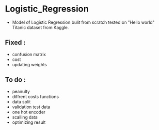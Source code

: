 # Logistic_Regression
* Model of Logistic Regression bulit from scratch tested on "Hello world" Titanic dataset from Kaggle. 

## Fixed :
* confusion matrix
* cost
* updating weights 

## To do : 
* peanulty
* diffrent costs functions
* data split 
* validation test data
* one hot encoder
* scalling data
* optimizing result
